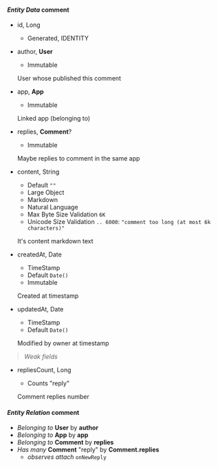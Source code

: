 #### _Entity Data_ comment

* id, Long
  * Generated, IDENTITY

* author, __User__
  * Immutable

  User whose published this comment

* app, __App__
  * Immutable

  Linked app (belonging to)

* replies, __Comment__?
  * Immutable

  Maybe replies to comment in the same app

* content, String
  * Default `""`
  * Large Object
  * Markdown
  * Natural Language
  * Max Byte Size Validation `6K`
  * Unicode Size Validation `.. 6000`: `"comment too long (at most 6k characters)"`

  It's content markdown text

* createdAt, Date
  * TimeStamp
  * Default `Date()`
  * Immutable

  Created at timestamp

* updatedAt, Date
  * TimeStamp
  * Default `Date()`

  Modified by owner at timestamp

> _Weak fields_

* repliesCount, Long
  * Counts "reply"

  Comment replies number

#### _Entity Relation_ comment

* _Belonging to_ __User__ by __author__
* _Belonging to_ __App__ by __app__
* _Belonging to_ __Comment__ by __replies__
* _Has many_ __Comment__ "reply" by __Comment.replies__
  * _observes attach_ `onNewReply`
